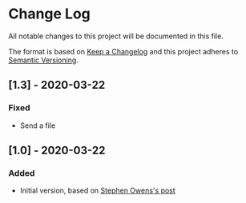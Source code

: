 # Change Log
All notable changes to this project will be documented in this file.
 
The format is based on [Keep a Changelog](http://keepachangelog.com/)
and this project adheres to [Semantic Versioning](http://semver.org/).
 
## [1.3] - 2020-03-22
 
### Fixed

- Send a file


## [1.0] - 2020-03-22
 
### Added

- Initial version, based on [Stephen Owens's post](https://foxdeploy.com/2014/11/03/pushbullet-powershell-powerbullet)
